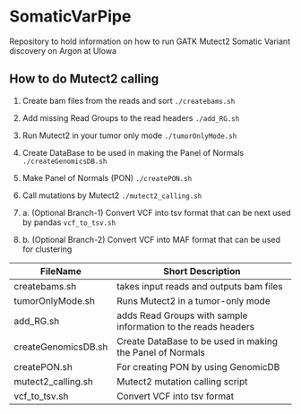 # SomaticVarPipe
Repository to hold information on how to run GATK Mutect2 Somatic Variant discovery on Argon at UIowa

## How to do Mutect2 calling

1. Create bam files from the reads and sort
`./createbams.sh`

2. Add missing Read Groups to the read headers
`./add_RG.sh`

3. Run Mutect2 in your tumor only mode
`./tumorOnlyMode.sh`

4. Create DataBase to be used in making the Panel of Normals
`./createGenomicsDB.sh`

5. Make Panel of Normals (PON)
`./createPON.sh`

6. Call mutations by Mutect2
`./mutect2_calling.sh`

7. a. (Optional Branch-1) Convert VCF into tsv format that can be next used by pandas
`vcf_to_tsv.sh`

7. b. (Optional Branch-2) Convert VCF into MAF format that can be used for clustering


| FileName | Short Description |
| --- | --- |
| createbams.sh | takes input reads and outputs bam files |
| tumorOnlyMode.sh | Runs Mutect2 in a tumor-only mode |
| add_RG.sh | adds Read Groups with sample information to the reads headers |
| createGenomicsDB.sh | Create DataBase to be used in making the Panel of Normals | 
| createPON.sh | For creating PON by using GenomicDB |
| mutect2_calling.sh | Mutect2 mutation calling script |
| vcf_to_tsv.sh | Convert VCF into tsv format |





